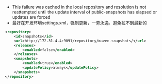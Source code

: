- This failure was cached in the local repository and resolution is not reattempted until the update interval of public-snapshots has elapsed or updates are forced
- 最好在开发环境settings.xml，强制更新，一劳永逸。避免拉不到最新的
```xml
<repository>
    <id>snapshots</id>
    <url>http://172.31.4.4:9091/repository/maven-snapshots/</url>
    <releases>
        <enabled>false</enabled>
    </releases>
    <snapshots>
        <enabled>true</enabled>
        <updatePolicy>always</updatePolicy>
    </snapshots>
</repository>
```